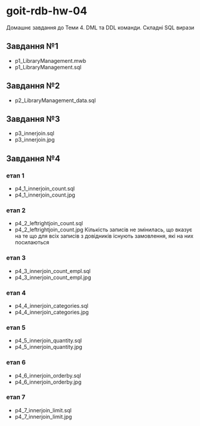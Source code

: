 # goit-rdb-hw-04
Домашнє завдання до Теми 4. DML та DDL команди. Складні SQL вирази

## Завдання №1

* p1_LibraryManagement.mwb
* p1_LibraryManagement.sql

## Завдання №2

* p2_LibraryManagement_data.sql

## Завдання №3

* p3_innerjoin.sql
* p3_innerjoin.jpg

## Завдання №4

### етап 1

* p4_1_innerjoin_count.sql
* p4_1_innerjoin_count.jpg

### етап 2

* p4_2_leftrightjoin_count.sql
* p4_2_leftrightjoin_count.jpg
Кількість записів не змінилась, що вказує на те що для всіх записів з довідників існують замовлення, які на них посилаються

### етап 3

* p4_3_innerjoin_count_empl.sql
* p4_3_innerjoin_count_empl.jpg

### етап 4

* p4_4_innerjoin_categories.sql
* p4_4_innerjoin_categories.jpg

### етап 5

* p4_5_innerjoin_quantity.sql
* p4_5_innerjoin_quantity.jpg

### етап 6

* p4_6_innerjoin_orderby.sql
* p4_6_innerjoin_orderby.jpg

### етап 7

* p4_7_innerjoin_limit.sql
* p4_7_innerjoin_limit.jpg
